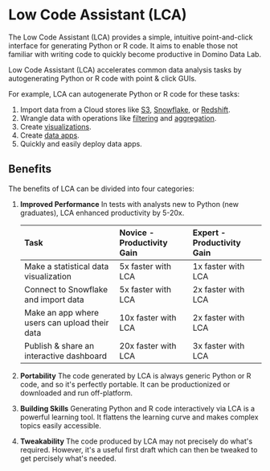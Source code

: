# Low Code Assistant (LCA) 

The Low Code Assistant (LCA) provides a simple, intuitive point-and-click interface for generating Python or R code. It aims to enable those not familiar with writing code to quickly become productive in Domino Data Lab.

Low Code Assistant (LCA) accelerates common data analysis tasks by autogenerating Python or R code with point & click GUIs.

For example, LCA can autogenerate Python or R code for these tasks:

1. Import data from a Cloud stores like [S3](/loading-data/redshift/), [Snowflake](/loading-data/snowflake/), or [Redshift](/loading-data/redshift/).
2. Wrangle data with operations like [filtering](/transform/filter) and [aggregation](/transform/group-aggregate).
3. Create [visualizations](/visualization/plotly).
4. Create [data apps](/app/create).
5. Quickly and easily deploy data apps.

## Benefits

The benefits of LCA can be divided into four categories:

1. **Improved Performance** In tests with analysts new to Python (new graduates), LCA enhanced productivity by 5-20x.

    | Task                          | Novice - Productivity Gain       | Expert - Productivity Gain      |
    | :---                          | :---                                    | :---          |
    | Make a statistical data visualization                             | 5x faster with LCA     | 1x faster with LCA    |
    | Connect to Snowflake and import data               | 5x faster with LCA     | 2x faster with LCA    |
    | Make an app where users can upload their data       | 10x faster with LCA    | 2x faster with LCA    |
    | Publish & share an interactive dashboard                          | 20x faster with LCA    | 3x faster with LCA    |

2. **Portability** The code generated by LCA is always generic Python or R code, and so it's perfectly portable. It can be productionized or downloaded and run off-platform. 
3. **Building Skills** Generating Python and R code interactively via LCA is a powerful learning tool. It flattens the learning curve and makes complex topics easily accessible.
4. **Tweakability** The code produced by LCA may not precisely do what's required. However, it's a useful first draft which can then be tweaked to get percisely what's needed.



